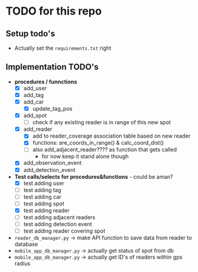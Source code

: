 # TODO for this repo

## Setup todo's

* Actually set the `requirements.txt` right

## Implementation TODO's
* **procedures / funnctions**
  - [x] add_user
  - [x] add_tag
  - [x] add_car
    - [x] update_tag_pos
  - [x] add_spot
    - [ ] check if any existing reader is in range of this new spot
  - [x] add_reader
    - [x] add to reader_coverage association table based on new reader
    - [x] functions: are_coords_in_range() & calc_coord_dist()
    - [ ] also add_adjacent_reader???? as function that gets called
      - for now keep it stand alone though
  - [x] add_observation_event
  - [x] add_detection_event
* **Test calls/selects for procedures&functions** - could be aman?
  - [x] test adding user
  - [ ] test adding tag
  - [ ] test adding car
  - [ ] test adding spot
  - [x] test adding reader
  - [ ] test adding adjacent readers
  - [ ] test adding detection event
  - [ ] test adding reader covering spot
* `reader_db_manager.py` -> make API function to save data from reader to database
* `mobile_app_db_manager.py` -> actually get status of spot from db
* `mobile_app_db_manager.py` -> actually get ID's of readers within gps radius
